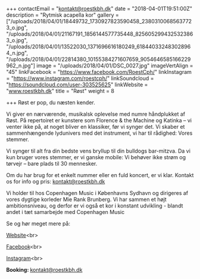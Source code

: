 +++
contactEmail = "kontakt@roestkbh.dk"
date = "2018-04-01T19:51:00Z"
description = "Rytmisk acapella kor"
gallery = ["/uploads/2018/04/01/18449732_1730927823590458_23803100685637723_o.jpg", "/uploads/2018/04/01/21167191_1856144577735448_8256052994325323863_o.jpg", "/uploads/2018/04/01/13522030_1371696616180249_618440332483028964_n.jpg", "/uploads/2018/04/01/22814380_10155384271607659_9054646585166229962_n.jpg"]
image = "/uploads/2018/04/01/DSC_0027.jpg"
imageVertAlign = "45"
linkFacebook = "https://www.facebook.com/RoestCph/"
linkInstagram = "https://www.instagram.com/roestcph/"
linkSoundcloud = "https://soundcloud.com/user-303525625"
linkWebsite = "www.roestkbh.dk"
title = "Røst"
weight = 8

+++
Røst er pop, du næsten kender.

Vi giver en nærværende, musikalsk  oplevelse med numre håndplukket af Røst. På repertoiret er kunstere som  Florence & the Machine og Katinka – vi venter ikke på, at noget  bliver en klassiker, før vi synger det. Vi skaber et sammenhængende  lydunivers med det instrument, vi har til rådighed: Vores stemmer.

Vi synger til alt fra din bedste vens bryllup til din bulldogs bar-mitzva. Da vi kun bruger vores stemmer, er vi ganske mobile: Vi  behøver ikke strøm og tørvejr – bare plads til 30 mennesker.

Om du har brug for et enkelt nummer eller en fuld koncert, er vi klar. Kontakt os for info og pris: kontakt@roestkbh.dk

Vi holder til hos Copenhagen Music i Københavns Sydhavn og dirigeres af vores dygtige korleder Mie Rank Brunberg. Vi har sammen et højt ambitionsniveau, og derfor er vi  også et kor i konstant udvikling - blandt andet i tæt samarbejde med  Copenhagen Music

Se og hør meget mere på:

[Website](https://www.roestkbh.dk/?fbclid=IwAR1L7E3LLjWqANw4Dg0odQaLW9QN-umhbtcXZMXCBrMVHl2nur7nIu4Cqa4 "https://www.roestkbh.dk/?fbclid=IwAR1L7E3LLjWqANw4Dg0odQaLW9QN-umhbtcXZMXCBrMVHl2nur7nIu4Cqa4")<br>

[Facebook](https://www.facebook.com/RoestKBH/ "https://www.facebook.com/RoestKBH/")<br>

[Instagram](https://www.instagram.com/roestkbh/?hl=da "https://www.instagram.com/roestkbh/?hl=da")<br>

<strong>Booking: </strong> kontakt@roestkbh.dk <br>